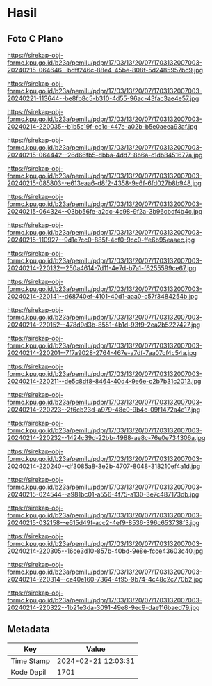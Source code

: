 # Hasil

## Foto C Plano

https://sirekap-obj-formc.kpu.go.id/b23a/pemilu/pdpr/17/03/13/20/07/1703132007003-20240215-064646--bdff246c-88e4-45be-808f-5d2485957bc9.jpg

https://sirekap-obj-formc.kpu.go.id/b23a/pemilu/pdpr/17/03/13/20/07/1703132007003-20240221-113644--be8fb8c5-b310-4d55-96ac-43fac3ae4e57.jpg

https://sirekap-obj-formc.kpu.go.id/b23a/pemilu/pdpr/17/03/13/20/07/1703132007003-20240214-220035--b1b5c19f-ec1c-447e-a02b-b5e0aeea93af.jpg

https://sirekap-obj-formc.kpu.go.id/b23a/pemilu/pdpr/17/03/13/20/07/1703132007003-20240215-064442--26d66fb5-dbba-4dd7-8b6a-c1db8451677a.jpg

https://sirekap-obj-formc.kpu.go.id/b23a/pemilu/pdpr/17/03/13/20/07/1703132007003-20240215-085803--e613eaa6-d8f2-4358-9e6f-6fd027b8b948.jpg

https://sirekap-obj-formc.kpu.go.id/b23a/pemilu/pdpr/17/03/13/20/07/1703132007003-20240215-064324--03bb56fe-a2dc-4c98-9f2a-3b96cbdf4b4c.jpg

https://sirekap-obj-formc.kpu.go.id/b23a/pemilu/pdpr/17/03/13/20/07/1703132007003-20240215-110927--9d1e7cc0-885f-4cf0-9cc0-ffe6b95eaaec.jpg

https://sirekap-obj-formc.kpu.go.id/b23a/pemilu/pdpr/17/03/13/20/07/1703132007003-20240214-220132--250a4614-7d11-4e7d-b7a1-f6255599ce67.jpg

https://sirekap-obj-formc.kpu.go.id/b23a/pemilu/pdpr/17/03/13/20/07/1703132007003-20240214-220141--d68740ef-4101-40d1-aaa0-c57f3484254b.jpg

https://sirekap-obj-formc.kpu.go.id/b23a/pemilu/pdpr/17/03/13/20/07/1703132007003-20240214-220152--478d9d3b-8551-4b1d-93f9-2ea2b5227427.jpg

https://sirekap-obj-formc.kpu.go.id/b23a/pemilu/pdpr/17/03/13/20/07/1703132007003-20240214-220201--7f7a9028-2764-467e-a7df-7aa07cf4c54a.jpg

https://sirekap-obj-formc.kpu.go.id/b23a/pemilu/pdpr/17/03/13/20/07/1703132007003-20240214-220211--de5c8df8-8464-40d4-9e6e-c2b7b31c2012.jpg

https://sirekap-obj-formc.kpu.go.id/b23a/pemilu/pdpr/17/03/13/20/07/1703132007003-20240214-220223--2f6cb23d-a979-48e0-9b4c-09f1472a4e17.jpg

https://sirekap-obj-formc.kpu.go.id/b23a/pemilu/pdpr/17/03/13/20/07/1703132007003-20240214-220232--1424c39d-22bb-4988-ae8c-76e0e734306a.jpg

https://sirekap-obj-formc.kpu.go.id/b23a/pemilu/pdpr/17/03/13/20/07/1703132007003-20240214-220240--df3085a8-3e2b-4707-8048-318210ef4a1d.jpg

https://sirekap-obj-formc.kpu.go.id/b23a/pemilu/pdpr/17/03/13/20/07/1703132007003-20240215-024544--a981bc01-a556-4f75-a130-3e7c487173db.jpg

https://sirekap-obj-formc.kpu.go.id/b23a/pemilu/pdpr/17/03/13/20/07/1703132007003-20240215-032158--e615d49f-acc2-4ef9-8536-396c653738f3.jpg

https://sirekap-obj-formc.kpu.go.id/b23a/pemilu/pdpr/17/03/13/20/07/1703132007003-20240214-220305--16ce3d10-857b-40bd-9e8e-fcce43603c40.jpg

https://sirekap-obj-formc.kpu.go.id/b23a/pemilu/pdpr/17/03/13/20/07/1703132007003-20240214-220314--ce40e160-7364-4f95-9b74-4c48c2c770b2.jpg

https://sirekap-obj-formc.kpu.go.id/b23a/pemilu/pdpr/17/03/13/20/07/1703132007003-20240214-220322--1b21e3da-3091-49e8-9ec9-dae116baed79.jpg


## Metadata

| Key        | Value               |
| ---------- | ------------------- |
| Time Stamp | 2024-02-21 12:03:31 |
| Kode Dapil | 1701                |



